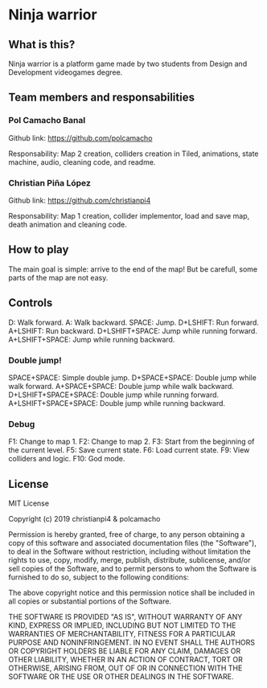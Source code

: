 ﻿# Ninja warrior

## What is this?

Ninja warrior is a platform game made by two students from Design and Development videogames degree. 

## Team members and responsabilities

### Pol Camacho Banal

Github link: https://github.com/polcamacho

Responsability: Map 2 creation, colliders creation in Tiled, animations, state machine, audio, cleaning code, and readme.

### Christian Piña López

Github link: https://github.com/christianpi4

Responsability: Map 1 creation, collider implementor, load and save map, death animation and cleaning code.

## How to play

The main goal is simple: arrive to the end of the map! But be carefull, some parts of the map are not easy.

## Controls

D: Walk forward.
A: Walk backward.
SPACE: Jump.
D+LSHIFT: Run forward.
A+LSHIFT: Run backward.
D+LSHIFT+SPACE: Jump while running forward.
A+LSHIFT+SPACE: Jump while running backward.

### Double jump!

SPACE+SPACE: Simple double jump.
D+SPACE+SPACE: Double jump while walk forward.
A+SPACE+SPACE: Double jump while walk backward.
D+LSHIFT+SPACE+SPACE: Double jump while running forward.
A+LSHIFT+SPACE+SPACE: Double jump while running backward.

### Debug

F1: Change to map 1.
F2: Change to map 2.
F3: Start from the beginning of the current level.
F5: Save current state.
F6: Load current state.
F9: View colliders and logic.
F10: God mode.

## License

MIT License

Copyright (c) 2019 christianpi4 & polcamacho

Permission is hereby granted, free of charge, to any person obtaining a copy
of this software and associated documentation files (the "Software"), to deal
in the Software without restriction, including without limitation the rights
to use, copy, modify, merge, publish, distribute, sublicense, and/or sell
copies of the Software, and to permit persons to whom the Software is
furnished to do so, subject to the following conditions:

The above copyright notice and this permission notice shall be included in all
copies or substantial portions of the Software.

THE SOFTWARE IS PROVIDED "AS IS", WITHOUT WARRANTY OF ANY KIND, EXPRESS OR
IMPLIED, INCLUDING BUT NOT LIMITED TO THE WARRANTIES OF MERCHANTABILITY,
FITNESS FOR A PARTICULAR PURPOSE AND NONINFRINGEMENT. IN NO EVENT SHALL THE
AUTHORS OR COPYRIGHT HOLDERS BE LIABLE FOR ANY CLAIM, DAMAGES OR OTHER
LIABILITY, WHETHER IN AN ACTION OF CONTRACT, TORT OR OTHERWISE, ARISING FROM,
OUT OF OR IN CONNECTION WITH THE SOFTWARE OR THE USE OR OTHER DEALINGS IN THE
SOFTWARE.
